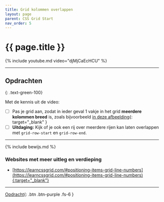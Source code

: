 ```yaml
---
title: Grid kolommen overlappen
layout: page
parent: CSS Grid Start
nav_order: 5
---
```


# {{ page.title }}

{% include youtube.md video="djMjCaEcHCU" %}

---


## Opdrachten 
{: .text-green-100}

Met de kennis uit de video: 
- [ ] Pas je grid aan, zodat in ieder geval 1 vakje in het grid **meerdere kolommen breed** is, zoals bijvoorbeeld [in deze afbeelding](images/column-span-example.png){: target="_blank" }
- [ ] **Uitdaging:** Kijk of je ook een rij over meerdere rijen kan laten overlappen met `grid-row-start` en `grid-row-end`.

---

{% include bewijs.md %}


### Websites met meer uitleg en verdieping
- [https://learncssgrid.com/#positioning-items-grid-line-numbers](https://learncssgrid.com/#positioning-items-grid-line-numbers){:target="_blank"}

---

[Opdracht](5-opdracht.md){: .btn .btn-purple .fs-6 }
